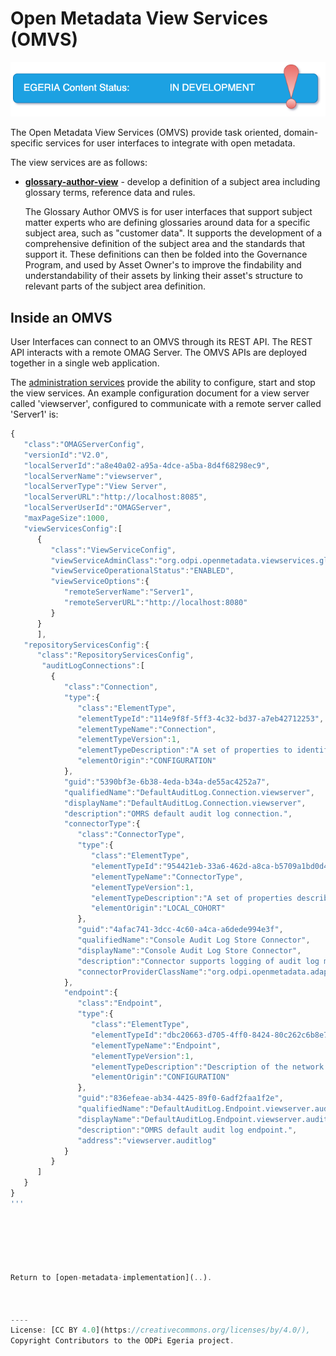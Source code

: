 <!-- SPDX-License-Identifier: CC-BY-4.0 -->
<!-- Copyright Contributors to the ODPi Egeria project. -->
  
# Open Metadata View Services (OMVS)

![In Development](../../open-metadata-publication/website/images/egeria-content-status-in-development.png)

The Open Metadata View Services (OMVS) provide task oriented, domain-specific services
for user interfaces to integrate with open metadata. 

The view services are as follows:

* **[glossary-author-view](glossary-author-view)** - develop a definition of a subject area including glossary
terms, reference data and rules. 

  The Glossary Author OMVS is for user interfaces that support subject matter experts
who are defining glossaries around data for a specific
subject area, such as "customer data".  It supports the development of a comprehensive
definition of the subject area and the standards that support it.
These definitions can then be folded into the Governance Program,
and used by Asset Owner's to improve the findability and understandability
of their assets by linking their asset's structure to relevant parts of
the subject area definition.


## Inside an OMVS

User Interfaces can connect to an OMVS through its REST API. The REST API interacts with a remote OMAG Server.
The OMVS APIs are deployed together in a single web application. 

The [administration services](../admin-services/README.md) provide the ability to configure, start and stop the view services.
An example configuration document for a view server called 'viewserver', configured to communicate with a
remote server called 'Server1' is:
```javascript
{ 
   "class":"OMAGServerConfig",
   "versionId":"V2.0",
   "localServerId":"a8e40a02-a95a-4dce-a5ba-8d4f68298ec9",
   "localServerName":"viewserver",
   "localServerType":"View Server",
   "localServerURL":"http://localhost:8085",
   "localServerUserId":"OMAGServer",
   "maxPageSize":1000,
   "viewServicesConfig":[ 
      { 
         "class":"ViewServiceConfig",
         "viewServiceAdminClass":"org.odpi.openmetadata.viewservices.glossaryauthor.admin.GlossaryAuthorViewAdmin",
         "viewServiceOperationalStatus":"ENABLED",
         "viewServiceOptions":{
            "remoteServerName":"Server1",
            "remoteServerURL":"http://localhost:8080"
         }
      }
      ],
   "repositoryServicesConfig":{ 
      "class":"RepositoryServicesConfig",
       "auditLogConnections":[ 
         { 
            "class":"Connection",
            "type":{ 
               "class":"ElementType",
               "elementTypeId":"114e9f8f-5ff3-4c32-bd37-a7eb42712253",
               "elementTypeName":"Connection",
               "elementTypeVersion":1,
               "elementTypeDescription":"A set of properties to identify and configure a connector instance.",
               "elementOrigin":"CONFIGURATION"
            },
            "guid":"5390bf3e-6b38-4eda-b34a-de55ac4252a7",
            "qualifiedName":"DefaultAuditLog.Connection.viewserver",
            "displayName":"DefaultAuditLog.Connection.viewserver",
            "description":"OMRS default audit log connection.",
            "connectorType":{ 
               "class":"ConnectorType",
               "type":{ 
                  "class":"ElementType",
                  "elementTypeId":"954421eb-33a6-462d-a8ca-b5709a1bd0d4",
                  "elementTypeName":"ConnectorType",
                  "elementTypeVersion":1,
                  "elementTypeDescription":"A set of properties describing a type of connector.",
                  "elementOrigin":"LOCAL_COHORT"
               },
               "guid":"4afac741-3dcc-4c60-a4ca-a6dede994e3f",
               "qualifiedName":"Console Audit Log Store Connector",
               "displayName":"Console Audit Log Store Connector",
               "description":"Connector supports logging of audit log messages to stdout.",
               "connectorProviderClassName":"org.odpi.openmetadata.adapters.repositoryservices.auditlogstore.console.ConsoleAuditLogStoreProvider"
            },
            "endpoint":{ 
               "class":"Endpoint",
               "type":{ 
                  "class":"ElementType",
                  "elementTypeId":"dbc20663-d705-4ff0-8424-80c262c6b8e7",
                  "elementTypeName":"Endpoint",
                  "elementTypeVersion":1,
                  "elementTypeDescription":"Description of the network address and related information needed to call a software service.",
                  "elementOrigin":"CONFIGURATION"
               },
               "guid":"836efeae-ab34-4425-89f0-6adf2faa1f2e",
               "qualifiedName":"DefaultAuditLog.Endpoint.viewserver.auditlog",
               "displayName":"DefaultAuditLog.Endpoint.viewserver.auditlog",
               "description":"OMRS default audit log endpoint.",
               "address":"viewserver.auditlog"
            }
         }
      ]
   }
}
'''


 



Return to [open-metadata-implementation](..).



----
License: [CC BY 4.0](https://creativecommons.org/licenses/by/4.0/),
Copyright Contributors to the ODPi Egeria project.